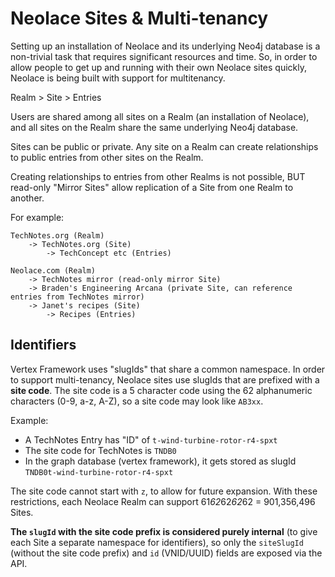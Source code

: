 # Neolace Sites & Multi-tenancy

Setting up an installation of Neolace and its underlying Neo4j database is a non-trivial task that requires significant resources and time. So, in order to allow people to get up and running with their own Neolace sites quickly, Neolace is being built with support for multitenancy.

Realm > Site > Entries

Users are shared among all sites on a Realm (an installation of Neolace), and all sites on the Realm share the same underlying Neo4j database.

Sites can be public or private. Any site on a Realm can create relationships to public entries from other sites on the Realm.

Creating relationships to entries from other Realms is not possible, BUT read-only "Mirror Sites" allow replication of a Site from one Realm to another.

For example:

    TechNotes.org (Realm)
        -> TechNotes.org (Site)
            -> TechConcept etc (Entries)
    
    Neolace.com (Realm)
        -> TechNotes mirror (read-only mirror Site)
        -> Braden's Engineering Arcana (private Site, can reference entries from TechNotes mirror)
        -> Janet's recipes (Site)
            -> Recipes (Entries)

## Identifiers

Vertex Framework uses "slugIds" that share a common namespace. In order to support multi-tenancy, Neolace sites use slugIds that are prefixed with a **site code**. The site code is a 5 character code using the 62 alphanumeric characters (0-9, a-z, A-Z), so a site code may look like `AB3xx`.

Example:

* A TechNotes Entry has "ID" of `t-wind-turbine-rotor-r4-spxt`
* The site code for TechNotes is `TNDB0`
* In the graph database (vertex framework), it gets stored as slugId `TNDB0t-wind-turbine-rotor-r4-spxt`

The site code cannot start with `z`, to allow for future expansion. With these restrictions, each Neolace Realm can support 61*62*62*62*62 = 901,356,496 Sites.

**The `slugId` with the site code prefix is considered purely internal** (to give each Site a separate namespace for identifiers), so only the `siteSlugId` (without the site code prefix) and `id` (VNID/UUID) fields are exposed via the API.
